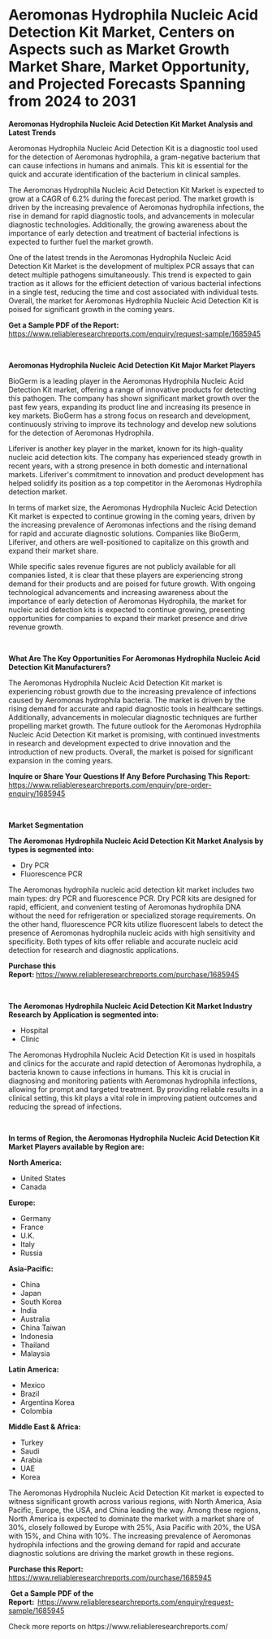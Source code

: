 <p><h1>Aeromonas Hydrophila Nucleic Acid Detection Kit Market, Centers on Aspects such as Market Growth Market Share, Market Opportunity, and Projected Forecasts Spanning from 2024 to 2031</h1></p><p><strong>Aeromonas Hydrophila Nucleic Acid Detection Kit Market Analysis and Latest Trends</strong></p>
<p><p>Aeromonas Hydrophila Nucleic Acid Detection Kit is a diagnostic tool used for the detection of Aeromonas hydrophila, a gram-negative bacterium that can cause infections in humans and animals. This kit is essential for the quick and accurate identification of the bacterium in clinical samples.</p><p>The Aeromonas Hydrophila Nucleic Acid Detection Kit Market is expected to grow at a CAGR of 6.2% during the forecast period. The market growth is driven by the increasing prevalence of Aeromonas hydrophila infections, the rise in demand for rapid diagnostic tools, and advancements in molecular diagnostic technologies. Additionally, the growing awareness about the importance of early detection and treatment of bacterial infections is expected to further fuel the market growth.</p><p>One of the latest trends in the Aeromonas Hydrophila Nucleic Acid Detection Kit Market is the development of multiplex PCR assays that can detect multiple pathogens simultaneously. This trend is expected to gain traction as it allows for the efficient detection of various bacterial infections in a single test, reducing the time and cost associated with individual tests. Overall, the market for Aeromonas Hydrophila Nucleic Acid Detection Kit is poised for significant growth in the coming years.</p></p>
<p><strong>Get a Sample PDF of the Report:&nbsp;</strong> <a href="https://www.reliableresearchreports.com/enquiry/request-sample/1685945">https://www.reliableresearchreports.com/enquiry/request-sample/1685945</a></p>
<p>&nbsp;</p>
<p><strong>Aeromonas Hydrophila Nucleic Acid Detection Kit Major Market Players</strong></p>
<p><p>BioGerm is a leading player in the Aeromonas Hydrophila Nucleic Acid Detection Kit market, offering a range of innovative products for detecting this pathogen. The company has shown significant market growth over the past few years, expanding its product line and increasing its presence in key markets. BioGerm has a strong focus on research and development, continuously striving to improve its technology and develop new solutions for the detection of Aeromonas Hydrophila.</p><p>Liferiver is another key player in the market, known for its high-quality nucleic acid detection kits. The company has experienced steady growth in recent years, with a strong presence in both domestic and international markets. Liferiver's commitment to innovation and product development has helped solidify its position as a top competitor in the Aeromonas Hydrophila detection market.</p><p>In terms of market size, the Aeromonas Hydrophila Nucleic Acid Detection Kit market is expected to continue growing in the coming years, driven by the increasing prevalence of Aeromonas infections and the rising demand for rapid and accurate diagnostic solutions. Companies like BioGerm, Liferiver, and others are well-positioned to capitalize on this growth and expand their market share.</p><p>While specific sales revenue figures are not publicly available for all companies listed, it is clear that these players are experiencing strong demand for their products and are poised for future growth. With ongoing technological advancements and increasing awareness about the importance of early detection of Aeromonas Hydrophila, the market for nucleic acid detection kits is expected to continue growing, presenting opportunities for companies to expand their market presence and drive revenue growth.</p></p>
<p>&nbsp;</p>
<p><strong>What Are The Key Opportunities For Aeromonas Hydrophila Nucleic Acid Detection Kit Manufacturers?</strong></p>
<p><p>The Aeromonas Hydrophila Nucleic Acid Detection Kit market is experiencing robust growth due to the increasing prevalence of infections caused by Aeromonas hydrophila bacteria. The market is driven by the rising demand for accurate and rapid diagnostic tools in healthcare settings. Additionally, advancements in molecular diagnostic techniques are further propelling market growth. The future outlook for the Aeromonas Hydrophila Nucleic Acid Detection Kit market is promising, with continued investments in research and development expected to drive innovation and the introduction of new products. Overall, the market is poised for significant expansion in the coming years.</p></p>
<p><strong>Inquire or Share Your Questions If Any Before Purchasing This Report:</strong> <a href="https://www.reliableresearchreports.com/enquiry/pre-order-enquiry/1685945">https://www.reliableresearchreports.com/enquiry/pre-order-enquiry/1685945</a></p>
<p>&nbsp;</p>
<p><strong>Market Segmentation</strong></p>
<p><strong>The Aeromonas Hydrophila Nucleic Acid Detection Kit Market Analysis by types is segmented into:</strong></p>
<p><ul><li>Dry PCR</li><li>Fluorescence PCR</li></ul></p>
<p><p>The Aeromonas hydrophila nucleic acid detection kit market includes two main types: dry PCR and fluorescence PCR. Dry PCR kits are designed for rapid, efficient, and convenient testing of Aeromonas hydrophila DNA without the need for refrigeration or specialized storage requirements. On the other hand, fluorescence PCR kits utilize fluorescent labels to detect the presence of Aeromonas hydrophila nucleic acids with high sensitivity and specificity. Both types of kits offer reliable and accurate nucleic acid detection for research and diagnostic applications.</p></p>
<p><strong>Purchase this Report:&nbsp;</strong><a href="https://www.reliableresearchreports.com/purchase/1685945">https://www.reliableresearchreports.com/purchase/1685945</a></p>
<p>&nbsp;</p>
<p><strong>The Aeromonas Hydrophila Nucleic Acid Detection Kit Market Industry Research by Application is segmented into:</strong></p>
<p><ul><li>Hospital</li><li>Clinic</li></ul></p>
<p><p>The Aeromonas Hydrophila Nucleic Acid Detection Kit is used in hospitals and clinics for the accurate and rapid detection of Aeromonas hydrophila, a bacteria known to cause infections in humans. This kit is crucial in diagnosing and monitoring patients with Aeromonas hydrophila infections, allowing for prompt and targeted treatment. By providing reliable results in a clinical setting, this kit plays a vital role in improving patient outcomes and reducing the spread of infections.</p></p>
<p>&nbsp;</p>
<p><strong>In terms of Region, the Aeromonas Hydrophila Nucleic Acid Detection Kit Market Players available by Region are:</strong></p>
<p>
    <p> <strong> North America: </strong>
        <ul>
            <li>United States</li>
            <li>Canada</li>
        </ul>
        </p> 
    <p> <strong> Europe: </strong>
        <ul>
            <li>Germany</li>
            <li>France</li>
            <li>U.K.</li>
            <li>Italy</li>
            <li>Russia</li>
        </ul>
        </p> 
    <p> <strong> Asia-Pacific: </strong>
        <ul>
            <li>China</li>
            <li>Japan</li>
            <li>South Korea</li>
            <li>India</li>
            <li>Australia</li>
            <li>China Taiwan</li>
            <li>Indonesia</li>
            <li>Thailand</li>
            <li>Malaysia</li>
        </ul>
        </p> 
    <p> <strong> Latin America: </strong>
        <ul>
            <li>Mexico</li>
            <li>Brazil</li>
            <li>Argentina Korea</li>
            <li>Colombia</li>
        </ul>
        </p> 
    <p> <strong> Middle East & Africa: </strong>
        <ul>
            <li>Turkey</li>
            <li>Saudi</li>
            <li>Arabia</li>
            <li>UAE</li>
            <li>Korea</li>
        </ul>
    </p>
    </p>
<p><p>The Aeromonas Hydrophila Nucleic Acid Detection Kit market is expected to witness significant growth across various regions, with North America, Asia Pacific, Europe, the USA, and China leading the way. Among these regions, North America is expected to dominate the market with a market share of 30%, closely followed by Europe with 25%, Asia Pacific with 20%, the USA with 15%, and China with 10%. The increasing prevalence of Aeromonas hydrophila infections and the growing demand for rapid and accurate diagnostic solutions are driving the market growth in these regions.</p></p>
<p><strong>Purchase this Report: </strong><a href="https://www.reliableresearchreports.com/purchase/1685945">https://www.reliableresearchreports.com/purchase/1685945</a></p>
<p>&nbsp;<strong>Get a Sample PDF of the Report:&nbsp;&nbsp;</strong><a href="https://www.reliableresearchreports.com/enquiry/request-sample/1685945">https://www.reliableresearchreports.com/enquiry/request-sample/1685945</a></p>
<p><strong></strong></p>
<p>Check more reports on https://www.reliableresearchreports.com/</p>